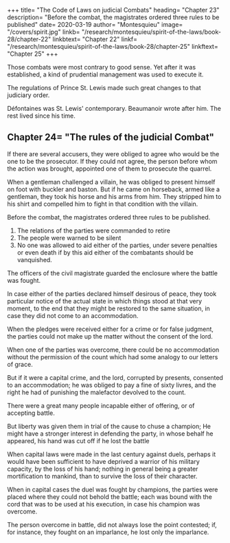 +++
title=  "The Code of Laws on judicial Combats"
heading=  "Chapter 23"
description=  "Before the combat, the magistrates ordered three rules to be published"
date=  2020-03-19
author=  "Montesquieu"
image= "/covers/spirit.jpg"
linkb=  "/research/montesquieu/spirit-of-the-laws/book-28/chapter-22"
linkbtext=  "Chapter 22"
linkf=  "/research/montesquieu/spirit-of-the-laws/book-28/chapter-25"
linkftext=  "Chapter 25"
+++

<!-- SOME perhaps will have a curiosity to see this abominable custom of judiciary combat reduced to principle, and to find a code of such extraordinary laws. -->

<!-- Men, though reasonable in the main, reduce their very prejudices to rule. --> Those combats were most contrary to good sense. Yet after it was established, a kind of prudential management was used to execute it.

<!-- In order to be thoroughly acquainted with the jurisprudence of those times, it is necessary to read with attention  -->

The regulations of Prince St. Lewis made such great changes to that judiciary order.

Défontaines was St. Lewis' contemporary. Beaumanoir wrote after him. The rest lived since his time.<!--  We must therefore look for the ancient practice in the amendments that have been made of it. -->


## Chapter 24=  "The rules of the judicial Combat"

If there are several accusers, they were obliged to agree who would be the one to be the prosecutor. If they could not agree, the person before whom the action was brought, appointed one of them to prosecute the quarrel.

When a gentleman challenged a villain, he was obliged to present himself on foot with buckler and baston. But if he came on horseback, armed like a gentleman, they took his horse and his arms from him. They stripped him to his shirt and compelled him to fight in that condition with the villain.

Before the combat, the magistrates ordered three rules to be published.

1. The relations of the parties were commanded to retire
2. The people were warned to be silent
3. No one was allowed to aid either of the parties, under severe penalties or even death if by this aid either of the combatants should be vanquished.

The officers of the civil magistrate guarded the enclosure where the battle was fought.

In case either of the parties declared himself desirous of peace, they took particular notice of the actual state in which things stood at that very moment, to the end that they might be restored to the same situation, in case they did not come to an accommodation.

When the pledges were received either for a crime or for false judgment, the parties could not make up the matter without the consent of the lord.

When one of the parties was overcome, there could be no accommodation without the permission of the count which had some analogy to our letters of grace.

But if it were a capital crime, and the lord, corrupted by presents, consented to an accommodation; he was obliged to pay a fine of sixty livres, and the right he had of punishing the malefactor devolved to the count. 

There were a great many people incapable either of offering, or of accepting battle.

But liberty was given them in trial of the cause to chuse a champion;
He might have a stronger interest in defending the party, in whose behalf he appeared, his hand was cut off if he lost the battle

When capital laws were made in the last century against duels, perhaps it would have been sufficient to have deprived a warrior of his military capacity, by the loss of his hand; nothing in general being a greater mortification to mankind, than to survive the loss of their character.

When in capital cases the duel was fought by champions, the parties were placed where they could not behold the battle; each was bound with the cord that was to be used at his execution, in case his champion was overcome.

The person overcome in battle, did not always lose the point contested; if, for instance, they fought on an imparlance, he lost only the imparlance.


